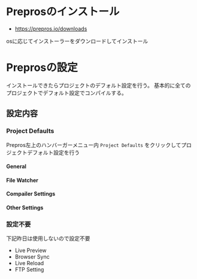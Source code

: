 # Preprosのインストール
- https://prepros.io/downloads

osに応じてインストーラーをダウンロードしてインストール

# Preprosの設定

インストールできたらプロジェクトのデフォルト設定を行う。
基本的に全てのプロジェクトでデフォルト設定でコンパイルする。

## 設定内容

### Project Defaults
Prepros左上のハンバーガーメニュー内 `Project Defaults` をクリックしてプロジェクトデフォルト設定を行う

#### General

#### File Watcher

#### Compailer Settings

#### Other Settings
 
### 設定不要
下記昨日は使用しないので設定不要

- Live Preview
- Browser Sync
- Live Reload
- FTP Setting